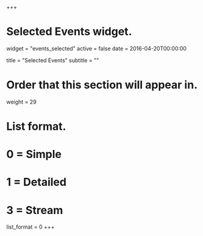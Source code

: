 +++
# Selected Events widget.
widget = "events_selected"
active = false
date = 2016-04-20T00:00:00

title = "Selected Events"
subtitle = ""

# Order that this section will appear in.
weight = 29

# List format.
#   0 = Simple
#   1 = Detailed
#   3 = Stream
list_format = 0
+++
